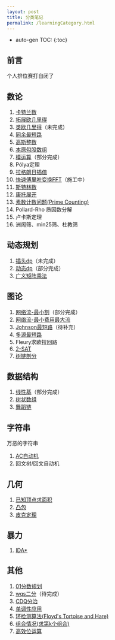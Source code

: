 ```yaml
---
layout: post
title: 分类笔记
permalink: /learningCategory.html
---
```


* auto-gen TOC:
{:toc}


## 前言

个人排位赛打自闭了



## 数论

1.  [卡特兰数](/post/category/数论/卡特兰数.html)
2.  [拓展欧几里得](/post/category/数论/拓展欧几里得.html)
3.  [类欧几里得](/post/category/数论/类欧几里得.html)（未完成）
4.  [同余最短路](/post/category/数论/同余最短路.html)
5.  [高斯整数](/post/category/数论/高斯整数.html)
6.  [本原勾股数组](/post/category/数论/本原勾股数组.html)
7.  [模运算](/post/category/数论/模运算.html)（部分完成）
8.  Pólya定理
9.  [拉格朗日插值](/post/category/数论/拉格朗日插值.html)
10.  [快速傅里叶变换FFT](/post/category/数论/快速傅里叶变换.html)（施工中）
11.  [斯特林数](/post/category/数论/斯特林数.html)
12.  [康托展开](/post/category/数论/康托展开.html)
13.  [素数计数问题(Prime Counting)](/post/category/数论/素数计数问题.html)
14.  Pollard-Rho 质因数分解
15.  卢卡斯定理
16.  洲阁筛、min25筛、杜教筛



## 动态规划

1.  [插头dp](/post/category/动态规划/插头dp.html)（未完成）
2.  [动态dp](/post/category/动态规划/动态dp.html)（部分完成）
3.  [广义矩阵乘法](/post/category/动态规划/广义矩阵乘法.html)



## 图论

1.  [网络流-最小割](/post/category/图论/网络流-最小割.html)（部分完成）
2.  [网络流-最小费用最大流](/post/category/图论/网络流-最小费用最大流.html)
3.  [Johnson最短路](/post/category/图论/Johnson最短路.html)（待补充）
4.  [多源最短路](/post/category/图论/多源最短路.html)
5.  Fleury求欧拉回路
6.  [2-SAT](/post/category/图论/2-SAT.html)
7.  [树链剖分](/post/category/图论/树链剖分.html)



## 数据结构

1.  [线性基](/post/category/数据结构/线性基.html)（部分完成）
2.  [树状数组](/post/category/数据结构/树状数组.html)
3.  [舞蹈链](/post/category/数据结构/舞蹈链.html)



## 字符串

万恶的字符串

1.  [AC自动机](/post/category/字符串/AC自动机.html)
2.  回文树/回文自动机



## 几何

1.  [已知顶点求面积](/post/category/几何/已知顶点求面积.html)
2.  [凸包](/post/category/几何/凸包.html)
3.  [皮克定理](/post/category/几何/皮克定理.html)



## 暴力

1.  [IDA*](/post/category/暴力/IDA.html)



## 其他

1.  [01分数规划](/post/category/其他/01分数规划.html)
2.  [wqs二分](/post/category/其他/wqs二分.html)（待完成）
3.  [CDQ分治](/post/category/其他/CDQ分治.html)
4.  [单调性应用](/post/category/其他/单调性应用.html)
5.  [环检测算法(Floyd's Tortoise and Hare)](/post/category/其他/环检测算法.html)
6.  [组合情况(求第k个组合)](/post/category/其他/组合情况.html)
7.  [高效位运算](/post/category/其他/高效位运算.html)





